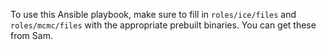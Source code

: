 To use this Ansible playbook, make sure to fill
in `roles/ice/files` and `roles/mcmc/files` with the appropriate prebuilt binaries. You can get these from Sam.